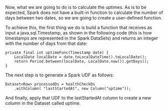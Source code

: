 Now, what we are going to do is to calculate the uptimes. As is to be expected, Spark does not have a built-in function to calculate the number of days between two dates, so we are going to create a user-defined function.

To achieve this, the first thing we do is build a function that receives as input a java.sql.Timestamp, as shown in the following code (this is how timestamps are represented in the Spark DataSets) and returns an integer with the number of days from that date:

```
private final int uptimeFunc(Timestamp date) {
    LocalDate localDate = date.toLocalDateTime().toLocalDate();
    return Period.between(localDate, LocalDate.now()).getDays();
}
```

The next step is to generate a Spark UDF as follows:

```
Dataset<Row> processedDs = healthCheckDs
    .withColumn( "lastStartedAt", new Column("uptime"));
```
And finally, apply that UDF to the lastStartedAt column to create a new column in the Dataset called uptime.